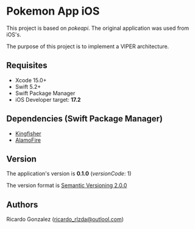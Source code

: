 # Pokemon App iOS 

This project is based on _pokeapi_. The original application was used from iOS's.

The purpose of this project is to implement a VIPER architecture.

## Requisites

* Xcode 15.0+
* Swift 5.2+
* Swift Package Manager
* iOS Developer target: **17.2**

## Dependencies (Swift Package Manager)

* [Kingfisher](https://github.com/onevcat/Kingfisher)
* [AlamoFire](https://github.com/Alamofire/Alamofire)


## Version

The application's version is **0.1.0** (*versionCode*: 1)

The version format is [Semantic Versioning 2.0.0](https://semver.org/)


## Authors 
Ricardo Gonzalez (ricardo_rlzda@outlool.com)

